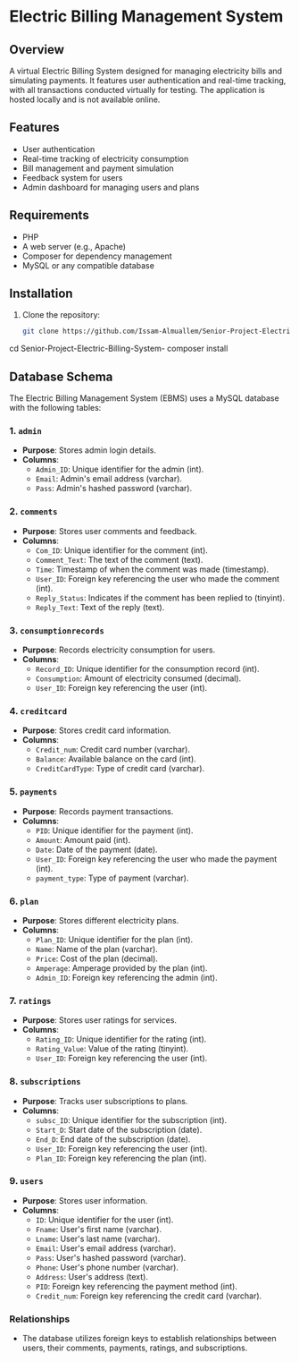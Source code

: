 # Electric Billing Management System

## Overview
A virtual Electric Billing System designed for managing electricity bills and simulating payments. It features user authentication and real-time tracking, with all transactions conducted virtually for testing. The application is hosted locally and is not available online.

## Features
- User authentication
- Real-time tracking of electricity consumption
- Bill management and payment simulation
- Feedback system for users
- Admin dashboard for managing users and plans

## Requirements
- PHP
- A web server (e.g., Apache)
- Composer for dependency management
- MySQL or any compatible database

## Installation

1. Clone the repository:
   ```bash
   git clone https://github.com/Issam-Almuallem/Senior-Project-Electric-Billing-System-.git
cd Senior-Project-Electric-Billing-System-
composer install
## Database Schema

The Electric Billing Management System (EBMS) uses a MySQL database with the following tables:

### 1. `admin`
- **Purpose**: Stores admin login details.
- **Columns**:
  - `Admin_ID`: Unique identifier for the admin (int).
  - `Email`: Admin's email address (varchar).
  - `Pass`: Admin's hashed password (varchar).

### 2. `comments`
- **Purpose**: Stores user comments and feedback.
- **Columns**:
  - `Com_ID`: Unique identifier for the comment (int).
  - `Comment_Text`: The text of the comment (text).
  - `Time`: Timestamp of when the comment was made (timestamp).
  - `User_ID`: Foreign key referencing the user who made the comment (int).
  - `Reply_Status`: Indicates if the comment has been replied to (tinyint).
  - `Reply_Text`: Text of the reply (text).

### 3. `consumptionrecords`
- **Purpose**: Records electricity consumption for users.
- **Columns**:
  - `Record_ID`: Unique identifier for the consumption record (int).
  - `Consumption`: Amount of electricity consumed (decimal).
  - `User_ID`: Foreign key referencing the user (int).

### 4. `creditcard`
- **Purpose**: Stores credit card information.
- **Columns**:
  - `Credit_num`: Credit card number (varchar).
  - `Balance`: Available balance on the card (int).
  - `CreditCardType`: Type of credit card (varchar).

### 5. `payments`
- **Purpose**: Records payment transactions.
- **Columns**:
  - `PID`: Unique identifier for the payment (int).
  - `Amount`: Amount paid (int).
  - `Date`: Date of the payment (date).
  - `User_ID`: Foreign key referencing the user who made the payment (int).
  - `payment_type`: Type of payment (varchar).

### 6. `plan`
- **Purpose**: Stores different electricity plans.
- **Columns**:
  - `Plan_ID`: Unique identifier for the plan (int).
  - `Name`: Name of the plan (varchar).
  - `Price`: Cost of the plan (decimal).
  - `Amperage`: Amperage provided by the plan (int).
  - `Admin_ID`: Foreign key referencing the admin (int).

### 7. `ratings`
- **Purpose**: Stores user ratings for services.
- **Columns**:
  - `Rating_ID`: Unique identifier for the rating (int).
  - `Rating_Value`: Value of the rating (tinyint).
  - `User_ID`: Foreign key referencing the user (int).

### 8. `subscriptions`
- **Purpose**: Tracks user subscriptions to plans.
- **Columns**:
  - `subsc_ID`: Unique identifier for the subscription (int).
  - `Start_D`: Start date of the subscription (date).
  - `End_D`: End date of the subscription (date).
  - `User_ID`: Foreign key referencing the user (int).
  - `Plan_ID`: Foreign key referencing the plan (int).

### 9. `users`
- **Purpose**: Stores user information.
- **Columns**:
  - `ID`: Unique identifier for the user (int).
  - `Fname`: User's first name (varchar).
  - `Lname`: User's last name (varchar).
  - `Email`: User's email address (varchar).
  - `Pass`: User's hashed password (varchar).
  - `Phone`: User's phone number (varchar).
  - `Address`: User's address (text).
  - `PID`: Foreign key referencing the payment method (int).
  - `Credit_num`: Foreign key referencing the credit card (varchar).

### Relationships
- The database utilizes foreign keys to establish relationships between users, their comments, payments, ratings, and subscriptions.
